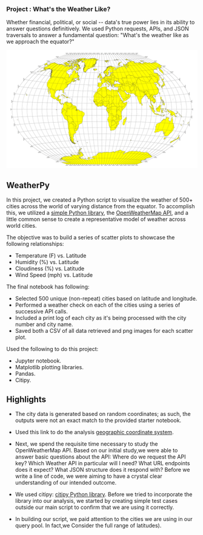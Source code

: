 ### Project : What's the Weather Like?


Whether financial, political, or social -- data's true power lies in its ability to answer questions definitively. We used Python requests, APIs, and JSON traversals to answer a fundamental question: "What's the weather like as we approach the equator?"


![Equator](Images/equatorsign.png)

## WeatherPy

In this project, we created a Python script to visualize the weather of 500+ cities across the world of varying distance from the equator. To accomplish this, we utilized a [simple Python library](https://pypi.python.org/pypi/citipy), the [OpenWeatherMap API](https://openweathermap.org/api), and a little common sense to create a representative model of weather across world cities.

The objective was to build a series of scatter plots to showcase the following relationships:

* Temperature (F) vs. Latitude
* Humidity (%) vs. Latitude
* Cloudiness (%) vs. Latitude
* Wind Speed (mph) vs. Latitude

The final notebook has following:

* Selected 500 unique (non-repeat) cities based on latitude and longitude.
* Performed a weather check on each of the cities using a series of successive API calls.
* Included a print log of each city as it's being processed with the city number and city name.
* Saved both a CSV of all data retrieved and png images for each scatter plot.

Used the following to do this project:

* Jupyter notebook.
* Matplotlib plotting libraries.
* Pandas.
* Citipy.

## Highlights

* The city data is generated based on random coordinates; as such, the outputs were not an exact match to the provided starter notebook.

* Used this link to do the analysis [geographic coordinate system](http://desktop.arcgis.com/en/arcmap/10.3/guide-books/map-projections/about-geographic-coordinate-systems.htm).

* Next, we spend the requisite time necessary to study the OpenWeatherMap API. Based on our initial study,we were able to answer  basic questions about the API: Where do we request the API key? Which Weather API in particular will I need? What URL endpoints does it expect? What JSON structure does it respond with? Before we write a line of code, we were aiming to have a crystal clear understanding of our intended outcome.

* We used citipy: [citipy Python library](https://pypi.python.org/pypi/citipy). Before we tried to incorporate the library into our analysis, we started by creating simple test cases outside our main script to confirm that we are using it correctly. 


* In building our script, we paid attention to the cities we are using in our query pool. In fact,we Consider the full range of latitudes).




